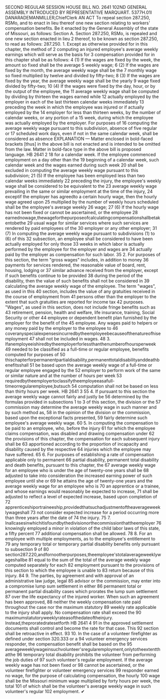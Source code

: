 SECOND REGULAR SESSION
HOUSE BILL NO. 2641
102ND GENERAL ASSEMBLY
INTRODUCED BY REPRESENTATIVE MARQUART.
5377H.01I DANARADEMANMILLER,ChiefClerk
AN ACT
To repeal section 287.250, RSMo, and to enact in lieu thereof one new section relating to
workers' compensation benefits.
Be it enacted by the General Assembly of the state of Missouri, as follows:
Section A. Section 287.250, RSMo, is repealed and one new section enacted in lieu
2 thereof, to be known as section 287.250, to read as follows:
287.250. 1. Except as otherwise provided for in this chapter, the method of
2 computing an injured employee's average weekly earnings which will serve as the basis for
3 compensation provided for in this chapter shall be as follows:
4 (1) If the wages are fixed by the week, the amount so fixed shall be the average
5 weekly wage;
6 (2) If the wages are fixed by the month, the average weekly wage shall be the
7 monthly wage so fixed multiplied by twelve and divided by fifty-two;
8 (3) If the wages are fixed by the year, the average weekly wage shall be the yearly
9 wage fixed divided by fifty-two;
10 (4) If the wages were fixed by the day, hour, or by the output of the employee, the
11 average weekly wage shall be computed by dividing by thirteen the wages earned while
12 actually employed by the employer in each of the last thirteen calendar weeks immediately
13 preceding the week in which the employee was injured or if actually employed by the
14 employer for less than thirteen weeks, by the number of calendar weeks, or any portion of a
15 week, during which the employee was actually employed by the employer. For purposes of
16 computing the average weekly wage pursuant to this subdivision, absence of five regular or
17 scheduled work days, even if not in the same calendar week, shall be considered as absence
EXPLANATION — Matter enclosed in bold-faced brackets [thus] in the above bill is not enacted and is
intended to be omitted from the law. Matter in bold-face type in the above bill is proposed language.
HB 2641 2
18 for a calendar week. If the employee commenced employment on a day other than the
19 beginning of a calendar week, such calendar week and the wages earned during such week
20 shall be excluded in computing the average weekly wage pursuant to this subdivision;
21 (5) If the employee has been employed less than two calendar weeks immediately
22 preceding the injury, the employee's weekly wage shall be considered to be equivalent to the
23 average weekly wage prevailing in the same or similar employment at the time of the injury,
24 exceptif the employer has agreedto a certain hourly wage, then the hourly wage agreed upon
25 multiplied by the number of weekly hours scheduled shall be the employee's average weekly
26 wage;
27 (6) If the hourly wage has not been fixed or cannot be ascertained, or the employee
28 earnednowage,thewageforthepurposeofcalculatingcompensationshallbetakentobethe
29 usual wage for similar services where such services are rendered by paid employees of the
30 employer or any other employer;
31 (7) In computing the average weekly wage pursuant to subdivisions (1) to (6) of this
32 subsection, an employee shall be considered to have been actually employed for only those
33 weeks in which labor is actually performed by the employee for the employer and wages are
34 actually paid by the employer as compensation for such labor.
35 2. For purposes of this section, the term "gross wages" includes, in addition to money
36 payments for services rendered, the reasonable value of board, rent, housing, lodging or
37 similar advance received from the employer, except if such benefits continue to be provided
38 during the period of the disability, then the value of such benefits shall not be considered in
39 calculating the average weekly wage of the employee. The term "wages", as used in this
40 section, includes the value of any gratuities received in the course of employment from
41 persons other than the employer to the extent that such gratuities are reported for income tax
42 purposes. "Wages", as used in this section, does not include fringe benefits such as
43 retirement, pension, health and welfare, life insurance, training, Social Security or other
44 employee or dependent benefit plan furnished by the employer for the benefit of the
45 employee. Any wages paid to helpers or any money paid by the employer to the employee to
46 coveranyspecialexpensesincurredbytheemployeebecauseofthenatureofhisemployment
47 shall not be included in wages.
48 3. Ifanemployeeishiredbytheemployerforlessthanthenumberofhoursperweek
49 needed to be classified as a full-time or regular employee, benefits computed for purposes of
50 thischapterforpermanentpartialdisability,permanenttotaldisabilityanddeathbenefitsshall
51 be based upon the average weekly wage of a full-time or regular employee engaged by the
52 employer to perform work of the same or similar nature and at the number of hours per week
53 requiredbytheemployertoclassifytheemployeeasafull-timeorregularemployee,butsuch
54 computation shall not be based on less than thirty hours per week.
HB 2641 3
55 4. If pursuant to this section the average weekly wage cannot fairly and justly be
56 determined by the formulas provided in subsections 1 to 3 of this section, the division or the
57 commission may determine the average weekly wage in such manner and by such method as,
58 in the opinion of the division or the commission, based upon the exceptional facts presented,
59 fairly determine such employee's average weekly wage.
60 5. In computing the compensation to be paid to an employee, who, before the injury
61 for which the employee claims compensation, was disabled and drawing compensation under
62 the provisions of this chapter, the compensation for each subsequent injury shall be
63 apportioned according to the proportion of incapacity and disability caused by the respective
64 injuries which the employee may have suffered.
65 6. For purposes of establishing a rate of compensation applicable only to permanent
66 partial disability, permanent total disability and death benefits, pursuant to this chapter, the
67 average weekly wage for an employee who is under the age of twenty-one years shall be
68 adjusted to take into consideration the increased earning power of such employee until she or
69 he attains the age of twenty-one years and the average weekly wage for an employee who is
70 an apprentice or a trainee, and whose earnings would reasonably be expected to increase,
71 shall be adjusted to reflect a level of expected increase, based upon completion of
72 apprenticeshiportraineeship,providedthatsuchadjustmentoftheaverageweeklywageshall
73 not consider expected increase for a period occurring more than three years after the date of
74 the injury.
75 7. Inallcasesinwhichitisfoundbythedivisionorthecommissionthattheemployer
76 knowingly employed a minor in violation of the child labor laws of this state, a fifty percent
77 additional compensation shall be allowed.
78 8. For an employee with multiple employments, as to the employee's entitlement to
79 any temporary total or temporary partial disability benefits only pursuant to subsection 9 of
80 section287.220,andfornootherpurposes,theemployee'stotalaverageweeklywageshallbe
81 equal to the sum of the total of the average weekly wage computed separately for each
82 employment pursuant to the provisions of this section to which the employee is unable to
83 return because of this injury.
84 9. The parties, by agreement and with approval of an administrative law judge, legal
85 advisor or the commission, may enter into a compromise lump sum settlement in either
86 permanent total or permanent partial disability cases which prorates the lump sum settlement
87 over the life expectancy of the injured worker. When such an agreement has been approved,
88 neither the weekly compensation rate paid throughout the case nor the maximum statutory
89 weekly rate applicable to the injury shall apply. No compensation rate shall exceed the
90 maximumstatutoryweeklyrateasofthedateoftheinjury. Instead,theproratedratesetforth
HB 2641 4
91 in the approved settlement documents shall control and become the rate for that case. This
92 section shall be retroactive in effect.
93 10. In the case of a volunteer firefighter as defined under section 320.333 or a
94 volunteer emergency services responder, the compensation benefit shall be based on the
95 averageweeklywageinsuchvolunteer'sregularemployment,onlytotheextentthatthe
96 temporary total disability prohibits the volunteer from performing the job duties of
97 such volunteer's regular employment. If the average weekly wage has not been fixed or
98 cannot be ascertained, or the volunteer firefighter or volunteer emergency services
99 responder earned no wage, for the purpose of calculating compensation, the hourly
100 wage shall be the Missouri minimum wage multiplied by forty hours per week, the total
101 of which shall be the volunteer's average weekly wage in such volunteer's regular
102 employment.
✔